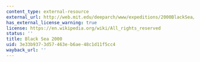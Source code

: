 ```yaml
---
content_type: external-resource
external_url: http://web.mit.edu/deeparch/www/expeditions/2000BlackSea/2000BlackSea.html
has_external_license_warning: true
license: https://en.wikipedia.org/wiki/All_rights_reserved
status: ''
title: Black Sea 2000
uid: 3e33b937-3d57-463e-b6ae-48c1d11f5cc4
wayback_url: ''
---
```

